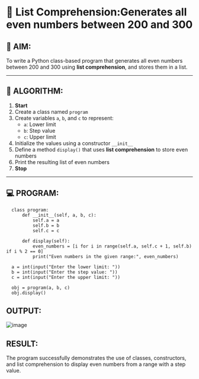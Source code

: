 # 🧾 List Comprehension:Generates all even numbers between 200 and 300
## 🎯 AIM:
To write a Python class-based program that generates all even numbers between 200 and 300 using **list comprehension**, and stores them in a list.

---

## 🧠 ALGORITHM:

1. **Start**
2. Create a class named `program`
3. Create variables `a`, `b`, and `c` to represent:
   - `a`: Lower limit
   - `b`: Step value
   - `c`: Upper limit
4. Initialize the values using a constructor `__init__`
5. Define a method `display()` that uses **list comprehension** to store even numbers
6. Print the resulting list of even numbers
7. **Stop**

---

## 💻 PROGRAM:
      class program:
          def __init__(self, a, b, c):
              self.a = a  
              self.b = b  
              self.c = c  
      
          def display(self):
              even_numbers = [i for i in range(self.a, self.c + 1, self.b) if i % 2 == 0]
              print("Even numbers in the given range:", even_numbers)
      
      a = int(input("Enter the lower limit: "))
      b = int(input("Enter the step value: "))
      c = int(input("Enter the upper limit: "))
      
      obj = program(a, b, c)
      obj.display()

## OUTPUT:
![image](https://github.com/user-attachments/assets/4ef69564-0e55-4aad-b131-e9f2402e1b7e)

## RESULT:
The program successfully demonstrates the use of classes, constructors, and list comprehension to display even numbers from a range with a step value.
